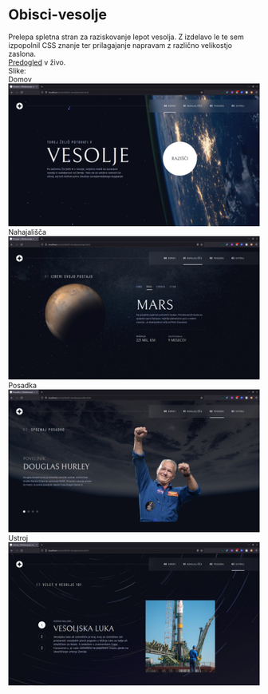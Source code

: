 # Obisci-vesolje
Prelepa spletna stran za raziskovanje lepot vesolja. Z izdelavo le te sem izpopolnil CSS znanje ter prilagajanje napravam z različno velikostjo zaslona.
<br>
<a href="https://jaboticnik.github.io/Obisci-vesolje/">Predogled</a> v živo.
<br>
Slike:
<br>
Domov
<br>
<img src="./Slike-predogled/Domov.png" alt="Domov">
Nahajališča
<br>
<img src="./Slike-predogled/postaje.png" alt="Postaje">
Posadka
<br>
<img src="./Slike-predogled/posadka.png" alt="Posadka">
Ustroj
<br>
<img src="./Slike-predogled/ustroj.png" alt="Ustroj">
